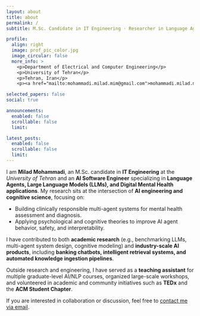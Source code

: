 ```yaml
---
layout: about
title: about
permalink: /
subtitle: M.Sc. Candidate in IT Engineering · Researcher in Language Agents & Digital Mental Health · AI Software Engineer · 

profile:
  align: right
  image: prof_pic_color.jpg
  image_circular: false
  more_info: >
    <p>Department of Electrical and Computer Engineering</p>
    <p>University of Tehran</p>
    <p>Tehran, Iran</p>
    <p><a href="mailto:mohammadi.milad.mim@gmail.com">mohammadi.milad.mim@gmail.com</a></p>

selected_papers: false
social: true

announcements:
  enabled: false
  scrollable: false
  limit:

latest_posts:
  enabled: false
  scrollable: false
  limit:
---
```

I am **Milad Mohammadi**, an M.Sc. candidate in **IT Engineering** at the *University of Tehran* and an **AI Software Engineer** specializing in **Language Agents, Large Language Models (LLMs), and Digital Mental Health applications**.
My research sits at the intersection of **AI engineering and cognitive science**, focusing on:

* Building clinically responsible multi-agent systems for mental health assessment and diagnosis.
* Applying psychological and cognitive theories to improve AI agent behavior, safety, and interpretability.

I have contributed to both **academic research** (e.g., benchmarking LLMs, multi-agent system design, cognitive modeling) and **industry-scale AI products**, including **banking chatbots, intelligent retrieval systems, and automated knowledge ingestion pipelines**.

Outside research and engineering, I have served as a **teaching assistant** for multiple graduate-level AI/NLP courses, organized large-scale workshops, and volunteered in academic and community initiatives such as **TEDx** and the **ACM Student Chapter**.

If you are interested in collaboration or discussion, feel free to [contact me via email](mailto:mohammadi.milad.mim@gmail.com).